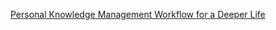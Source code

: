 [Personal Knowledge Management Workflow for a Deeper Life](https://www.ssp.sh/blog/pkm-workflow-for-a-deeper-life/)